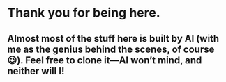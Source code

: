 # Thank you for being here. 

## Almost most of the stuff here is built by AI (with me as the genius behind the scenes, of course 😉). Feel free to clone it—AI won’t mind, and neither will I!


